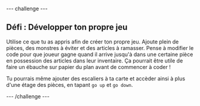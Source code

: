 --- challenge ---
## Défi : Développer ton propre jeu 

Utilise ce que tu as appris afin de créer ton propre jeu. Ajoute plein de pièces, des monstres à éviter et des articles à ramasser. Pense à modifier le code pour que joueur gagne quand il arrive jusqu'à dans une certaine pièce en possession des articles dans leur inventaire. Ça pourrait être utile de faire un ébauche sur papier du plan avant de commencer à coder !

Tu pourrais même ajouter des escaliers à ta carte et accèder ainsi à plus d'une étage des pièces, en tapant `go up` et `go down`.




--- /challenge ---